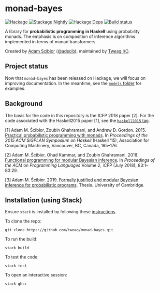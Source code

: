# monad-bayes

[![Hackage](https://img.shields.io/hackage/v/monad-bayes.svg)](https://hackage.haskell.org/package/monad-bayes)
[![Stackage Nightly](http://stackage.org/package/monad-bayes/badge/nightly)](http://stackage.org/nightly/package/monad-bayes)
[![Hackage Deps](https://img.shields.io/hackage-deps/v/monad-bayes.svg)](http://packdeps.haskellers.com/reverse/monad-bayes)
[![Build status](https://badge.buildkite.com/147af088063e8619fcf52ecf93fa7dd3353a2e8a252ef8e6ad.svg?branch=master)](https://buildkite.com/tweag-1/monad-bayes)

A library for **probabilistic programming in Haskell** using probability
monads. The emphasis is on composition of inference algorithms implemented in
terms of monad transformers.

Created by [Adam Scibior][adam-web] ([@adscib][adam-github]), maintained by
[Tweag I/O][tweagio].

## Project status

Now that `monad-bayes` has been released on Hackage, we will focus on improving
documentation. In the meantime, see the [`models` folder][models] for examples.

## Background

The basis for the code in this repository is the ICFP 2018 paper [2]. For the
code associated with the Haskell2015 paper [1], see the [`haskell2015`
tag][haskell2015-tag].

[1] Adam M. Ścibior, Zoubin Ghahramani, and Andrew D. Gordon. 2015. [Practical
probabilistic programming with monads][haskell2015-doi]. In _Proceedings of the
2015 ACM SIGPLAN Symposium on Haskell_ (Haskell ’15), Association for Computing
Machinery, Vancouver, BC, Canada, 165–176.

[2] Adam M. Ścibior, Ohad Kammar, and Zoubin Ghahramani. 2018. [Functional
programming for modular Bayesian inference][icfp2018-doi]. In _Proceedings of
the ACM on Programming Languages_ Volume 2, ICFP (July 2018), 83:1–83:29.

[3] Adam M. Ścibior. 2019. [Formally justified and modular Bayesian inference
for probabilistic programs][thesis-doi]. Thesis. University of Cambridge.

## Installation (using Stack)

Ensure `stack` is installed by following these [instructions][stack-install].

To clone the repo:

```
git clone https://github.com/tweag/monad-bayes.git
```

To run the build:

```
stack build
```

To test the code:

```
stack test
```

To open an interactive session:

```
stack ghci
```

[adam-github]: https://github.com/adscib
[adam-web]: https://www.cs.ubc.ca/~ascibior/
[haskell2015-doi]: https://doi.org/10.1145/2804302.2804317
[haskell2015-tag]: https://github.com/tweag/monad-bayes/tree/haskell2015
[icfp2018-doi]: https://doi.org/10.1145/3236778
[models]: https://github.com/tweag/monad-bayes/tree/master/models
[stack-install]: https://docs.haskellstack.org/en/stable/install_and_upgrade/
[thesis-doi]: https://doi.org/10.17863/CAM.42233
[tweagio]: https://tweag.io
